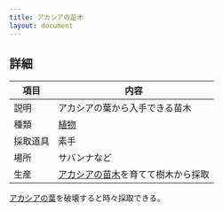 ```yaml
---
title: アカシアの苗木
layout: document
---
```

## 詳細

|項目|内容|
|---|---|
|説明|アカシアの葉から入手できる苗木|
|種類|[植物](植物)|
|採取道具|素手|
|場所|サバンナなど|
|生産|[アカシアの苗木](アカシアの苗木)を育てて樹木から採取|

[アカシアの葉](アカシアの葉)を破壊すると時々採取できる。
